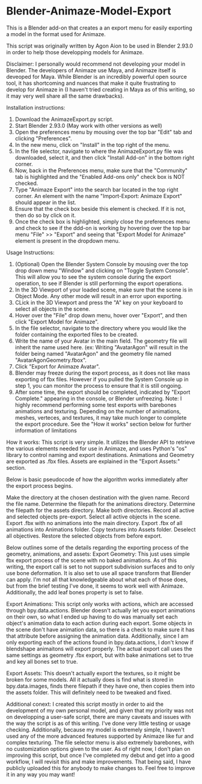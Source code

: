 # Blender-Animaze-Model-Export
This is a Blender add-on that creates a an export menu for easily exporting a model in the format used for Animaze.

This script was originally written by Agon Aion to be used in Blender 2.93.0 in order to help those developping models for Animaze.

Disclaimer: I personally would recommend not developing your model in Blender. The developers of Animaze use Maya, and Animaze itself is deveoped for Maya. While Blender is an incredibly powerful open source tool, it has shortcoming and nuances that make it quite frustrating to develop for Animaze in (I haven't tried creating in Maya as of this writing, so it may very well share all the same drawbacks).

Installation instructions:
1. Download the AnimazeExport.py script.
2. Start Blender 2.93.0 (May work with other versions as well)
3. Open the preferences menu by mousing over the top bar "Edit" tab and clicking "Preferences".
4. In the new menu, click on "Install" in the top right of the menu.
5. In the file selector, navigate to where the AnimazeExport.py file was downloaded, select it, and then click "Install Add-on" in the bottom right corner.
6. Now, back in the Preferences menu, make sure that the "Community" tab is highlighted and the "Enabled Add-ons only" check box is NOT checked.
7. Type "Animaze Export" into the search bar located in the top right corner. An element with the name "Import-Export: Animaze Export" should appear in the list.
8. Ensure that the check box beside this element is checked. If it is not, then do so by click on it.
9. Once the check box is highlighted, simply close the preferences menu and check to see if the ddd-on is working by hovering over the top bar menu "File" >> "Export" and seeing that "Export Model for Animaze" element is present in the dropdown menu.

Usage Instructions:
1. (Optional) Open the Blender System Console by mousing over the top drop down menu "Window" and clicking on "Toggle System Console". This will allow you to see the system console during the export operation, to see if Blender is still performing the export operations.
2. In the 3D Viewport of your loaded scene, make sure that the scene is in Object Mode. Any other mode will result in an error upon exporting.
3. CLick in the 3D Viewport and press the "A" key on your keyboard to select all objects in the scene.
4. Hover over the "File" drop down menu, hover over "Export", and then click "Export Model for Animaze".
5. In the file selector, navigate to the directory where you would like the folder containing the exported files to be created.
6. Write the name of your Avatar in the main field. The geometry file will inherit the name used here. (ex: Writing "AvatarAgon" will result in the folder being named "AvatarAgon" and the geometry file named "AvatarAgonGeometry.fbox".
7. Click "Export for Animaze Avatar".
8. Blender may freeze during the export process, as it does not like mass exporting of fbx files. However if you pulled the System Console up in step 1, you can monitor the process to ensure that it is still ongoing.
9. After some time, the export should be completed, indicated by "Export Complete." appearing in the console, or Blender unfreezing.
Note: I highly recommend performing some test exports with barebones animations and texturing. Depending on the number of animations, meshes, verteces, and textures, it may take much longer to complete the export procedure. See the "How it works" section below for further information of limitations

How it works:
This script is very simple. It utilizes the Blender API to retrieve the various elements needed for use in Animaze, and uses Python's "os" library to control naming and export destinations. Animations and Geometry are exported as .fbx files. Assets are explained in the "Export Assets:" section. 

Below is basic pseudocode of how the algorithm works immediately after the export process begins.

Make the directory at the chosen destination with the given name.
Record the file name.
Determine the filepath for the animations directory.
Determine the filepath for the assets directory.
Make both directories.
Record all active and selected objects pre-export.
Select all active objects in the scene.
Export .fbx with no animations into the main directory.
Export .fbx of all animations into Animations folder.
Copy textures into Assets folder.
Deselect all objectives.
Restore the selected objects from before export.



Below outlines some of the details regarding the exporting process of the geometry, animations, and assets:
Export Geometry:
  This just uses simple fbx export process of the scene with no baked animations.
  As of this writing, the export call is set to not support subdivision surfaces and to only use bone deformation.
  It is also set to use all space transform that Blender can apply. I'm not all that knowledgeable about what each of those does, but from the brief testing I've done, it seems to work well with Animaze.
  Additionally, the add leaf bones property is set to false.
  
Export Animations:
  This script only works with actions, which are accessed through bpy.data.actions.
  Blender doesn't actually let you export animations on their own, so what I ended up having to do was manually set each object's animation data to each action during each export.
  Some objects in the scene don't have animation data, so there is a check to make sure it has that attribute before assigning the animation data.
  Additionally, since I am only exporting each of the actions found in bpy.data.actions, I don't know if blendshape animaitons will export properly.
  The actual export call uses the same settings as geometry .fbx export, but with bake animations set to true and key all bones set to true.

Export Assets:
  This doesn't actually export the textures, so it might be broken for some models.
  All it actually does is find what is stored in bpy.data.images, finds there filepath if they have one, then copies them into the assets folder.
  This will definitely need to be tweaked and fixed.



Additional conext: 
I created this script mostly in order to aid the development of my own personal model, and given that my priority was not on developping a user-safe script, there are many caveats and issues with the way the script is as of this writing. I've done very little testing or usage checking. Additionally, because my model is extremely simple, I haven't used any of the more advanced features supported by Animaze like fur and complex texturing. The file selector menu is also extremely barebones, with no customization options given to the user. As of right now, I don't plan on improving this script, but once I've completed my debut and get into a good workflow, I will revisit this and make improvements. That being said, I have publicly uploaded this for anybody to make changes to. Feel free to improve it in any way you may want!
